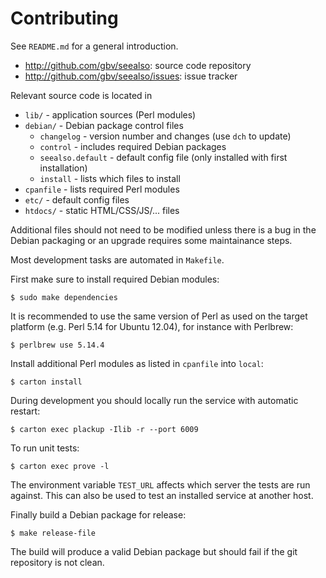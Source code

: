 # Contributing

See `README.md` for a general introduction.

* <http://github.com/gbv/seealso>: source code repository
* <http://github.com/gbv/seealso/issues>: issue tracker

Relevant source code is located in

* `lib/` - application sources (Perl modules)
* `debian/` - Debian package control files 
    * `changelog` - version number and changes 
      (use `dch` to update)
    * `control` - includes required Debian packages
    * `seealso.default` - default config file 
      (only installed with first installation)
    * `install` - lists which files to install
* `cpanfile` - lists required Perl modules
* `etc/` - default config files
* `htdocs/` - static HTML/CSS/JS/... files

Additional files should not need to be modified unless there is a bug in the
Debian packaging or an upgrade requires some maintainance steps.

Most development tasks are automated in `Makefile`.

First make sure to install required Debian modules:

    $ sudo make dependencies

It is recommended to use the same version of Perl as used on the target
platform (e.g. Perl 5.14 for Ubuntu 12.04), for instance with Perlbrew:

    $ perlbrew use 5.14.4

Install additional Perl modules as listed in `cpanfile` into `local`:

    $ carton install

During development you should locally run the service with automatic restart:

    $ carton exec plackup -Ilib -r --port 6009
    
To run unit tests:

    $ carton exec prove -l

The environment variable `TEST_URL` affects which server the tests are run
against. This can also be used to test an installed service at another host.

Finally build a Debian package for release:

    $ make release-file

The build will produce a valid Debian package but should fail if the git
repository is not clean.
